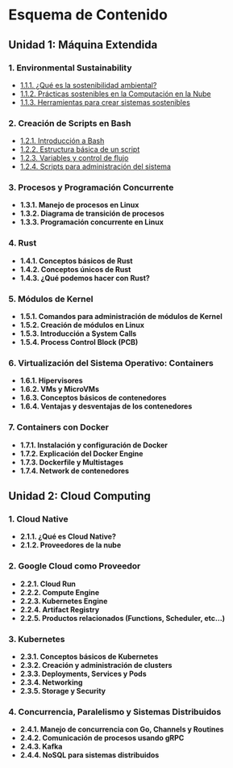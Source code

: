 # Esquema de Contenido

## Unidad 1: Máquina Extendida

### 1. Environmental Sustainability

- [1.1.1. ¿Qué es la sostenibilidad ambiental?](sostenibilidad_ambiental.md#que-es-la-sostenibilidad-ambiental)
- [1.1.2. Prácticas sostenibles en la Computación en la Nube](sostenibilidad_ambiental.md#practicas-sostenibles-en-la-computacion-en-la-nube)
- [1.1.3. Herramientas para crear sistemas sostenibles](sostenibilidad_ambiental.md#herramientas-para-crear-sistemas-sostenibles)

### 2. Creación de Scripts en Bash

- [1.2.1. Introducción a Bash](bash_scripts.md#1-2-1-introducción-a-bash)
- [1.2.2. Estructura básica de un script](bash_scripts.md#1-2-2-estructura-básica-de-un-script)
- [1.2.3. Variables y control de flujo](bash_scripts.md#1-2-3-variables-y-control-de-flujo)
- [1.2.4. Scripts para administración del sistema](bash_scripts.md#1-2-4-scripts-para-administración-del-sistema)


### 3. Procesos y Programación Concurrente

- **1.3.1. Manejo de procesos en Linux**
- **1.3.2. Diagrama de transición de procesos**
- **1.3.3. Programación concurrente en Linux**

### 4. Rust

- **1.4.1. Conceptos básicos de Rust**
- **1.4.2. Conceptos únicos de Rust**
- **1.4.3. ¿Qué podemos hacer con Rust?**

### 5. Módulos de Kernel

- **1.5.1. Comandos para administración de módulos de Kernel**
- **1.5.2. Creación de módulos en Linux**
- **1.5.3. Introducción a System Calls**
- **1.5.4. Process Control Block (PCB)**

### 6. Virtualización del Sistema Operativo: Containers

- **1.6.1. Hipervisores**
- **1.6.2. VMs y MicroVMs**
- **1.6.3. Conceptos básicos de contenedores**
- **1.6.4. Ventajas y desventajas de los contenedores**

### 7. Containers con Docker

- **1.7.1. Instalación y configuración de Docker**
- **1.7.2. Explicación del Docker Engine**
- **1.7.3. Dockerfile y Multistages**
- **1.7.4. Network de contenedores**

## Unidad 2: Cloud Computing

### 1. Cloud Native

- **2.1.1. ¿Qué es Cloud Native?**
- **2.1.2. Proveedores de la nube**

### 2. Google Cloud como Proveedor

- **2.2.1. Cloud Run**
- **2.2.2. Compute Engine**
- **2.2.3. Kubernetes Engine**
- **2.2.4. Artifact Registry**
- **2.2.5. Productos relacionados (Functions, Scheduler, etc…)**

### 3. Kubernetes

- **2.3.1. Conceptos básicos de Kubernetes**
- **2.3.2. Creación y administración de clusters**
- **2.3.3. Deployments, Services y Pods**
- **2.3.4. Networking**
- **2.3.5. Storage y Security**

### 4. Concurrencia, Paralelismo y Sistemas Distribuidos

- **2.4.1. Manejo de concurrencia con Go, Channels y Routines**
- **2.4.2. Comunicación de procesos usando gRPC**
- **2.4.3. Kafka**
- **2.4.4. NoSQL para sistemas distribuidos**
